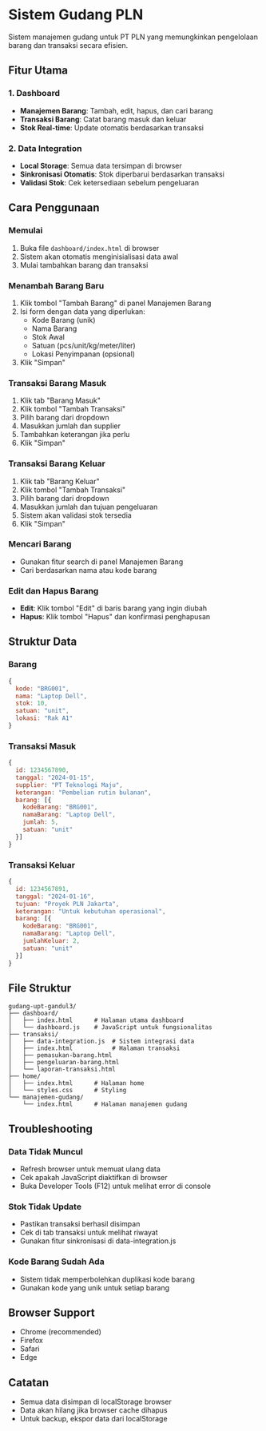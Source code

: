 # Sistem Gudang PLN

Sistem manajemen gudang untuk PT PLN yang memungkinkan pengelolaan barang dan transaksi secara efisien.

## Fitur Utama

### 1. Dashboard
- **Manajemen Barang**: Tambah, edit, hapus, dan cari barang
- **Transaksi Barang**: Catat barang masuk dan keluar
- **Stok Real-time**: Update otomatis berdasarkan transaksi

### 2. Data Integration
- **Local Storage**: Semua data tersimpan di browser
- **Sinkronisasi Otomatis**: Stok diperbarui berdasarkan transaksi
- **Validasi Stok**: Cek ketersediaan sebelum pengeluaran

## Cara Penggunaan

### Memulai
1. Buka file `dashboard/index.html` di browser
2. Sistem akan otomatis menginisialisasi data awal
3. Mulai tambahkan barang dan transaksi

### Menambah Barang Baru
1. Klik tombol "Tambah Barang" di panel Manajemen Barang
2. Isi form dengan data yang diperlukan:
   - Kode Barang (unik)
   - Nama Barang
   - Stok Awal
   - Satuan (pcs/unit/kg/meter/liter)
   - Lokasi Penyimpanan (opsional)
3. Klik "Simpan"

### Transaksi Barang Masuk
1. Klik tab "Barang Masuk"
2. Klik tombol "Tambah Transaksi"
3. Pilih barang dari dropdown
4. Masukkan jumlah dan supplier
5. Tambahkan keterangan jika perlu
6. Klik "Simpan"

### Transaksi Barang Keluar
1. Klik tab "Barang Keluar"
2. Klik tombol "Tambah Transaksi"
3. Pilih barang dari dropdown
4. Masukkan jumlah dan tujuan pengeluaran
5. Sistem akan validasi stok tersedia
6. Klik "Simpan"

### Mencari Barang
- Gunakan fitur search di panel Manajemen Barang
- Cari berdasarkan nama atau kode barang

### Edit dan Hapus Barang
- **Edit**: Klik tombol "Edit" di baris barang yang ingin diubah
- **Hapus**: Klik tombol "Hapus" dan konfirmasi penghapusan

## Struktur Data

### Barang
```javascript
{
  kode: "BRG001",
  nama: "Laptop Dell",
  stok: 10,
  satuan: "unit",
  lokasi: "Rak A1"
}
```

### Transaksi Masuk
```javascript
{
  id: 1234567890,
  tanggal: "2024-01-15",
  supplier: "PT Teknologi Maju",
  keterangan: "Pembelian rutin bulanan",
  barang: [{
    kodeBarang: "BRG001",
    namaBarang: "Laptop Dell",
    jumlah: 5,
    satuan: "unit"
  }]
}
```

### Transaksi Keluar
```javascript
{
  id: 1234567891,
  tanggal: "2024-01-16",
  tujuan: "Proyek PLN Jakarta",
  keterangan: "Untuk kebutuhan operasional",
  barang: [{
    kodeBarang: "BRG001",
    namaBarang: "Laptop Dell",
    jumlahKeluar: 2,
    satuan: "unit"
  }]
}
```

## File Struktur

```
gudang-upt-gandul3/
├── dashboard/
│   ├── index.html      # Halaman utama dashboard
│   └── dashboard.js    # JavaScript untuk fungsionalitas
├── transaksi/
│   ├── data-integration.js  # Sistem integrasi data
│   ├── index.html           # Halaman transaksi
│   ├── pemasukan-barang.html
│   ├── pengeluaran-barang.html
│   └── laporan-transaksi.html
├── home/
│   ├── index.html      # Halaman home
│   └── styles.css      # Styling
└── manajemen-gudang/
    └── index.html      # Halaman manajemen gudang
```

## Troubleshooting

### Data Tidak Muncul
- Refresh browser untuk memuat ulang data
- Cek apakah JavaScript diaktifkan di browser
- Buka Developer Tools (F12) untuk melihat error di console

### Stok Tidak Update
- Pastikan transaksi berhasil disimpan
- Cek di tab transaksi untuk melihat riwayat
- Gunakan fitur sinkronisasi di data-integration.js

### Kode Barang Sudah Ada
- Sistem tidak memperbolehkan duplikasi kode barang
- Gunakan kode yang unik untuk setiap barang

## Browser Support
- Chrome (recommended)
- Firefox
- Safari
- Edge

## Catatan
- Semua data disimpan di localStorage browser
- Data akan hilang jika browser cache dihapus
- Untuk backup, ekspor data dari localStorage
